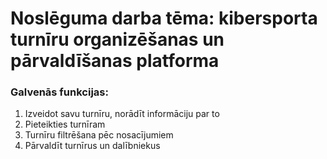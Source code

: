 # Noslēguma darba tēma: kibersporta turnīru organizēšanas un pārvaldīšanas platforma
### Galvenās funkcijas:
1. Izveidot savu turnīru, norādīt informāciju par to
2. Pieteikties turnīram
3. Turnīru filtrēšana pēc nosacījumiem
4. Pārvaldīt turnīrus un dalībniekus
